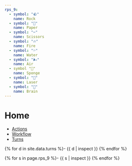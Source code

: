 ```yaml
---
rps_9:
  - symbol: "🪨"
    name: Rock
  - symbol: "🧻"
    name: Paper
  - symbol: "✂️"
    name: Scissors
  - symbol: "🔥"
    name: Fire
  - symbol: "💦"
    name: Water
  - symbol: "🌬️"
    name: Air
  - symbol "🧽"
    name: Sponge
  - symbol: "🔫"
    name: Laser
  - symbol: "🧠"
    name: Brain
---
```

# Home
- [Actions](https://github.com/petrosh/rps-9/actions)
- [Workflow](https://github.com/petrosh/rps-9/blob/main/.github/workflows/rps-9.yml)
- [Turns](https://github.com/petrosh/rps-9/tree/main/_data/turns.csv)

{% for d in site.data.turns %}- {{ d | inspect }}
{% endfor %}

{% for s in page.rps_9 %}- {{ s | inspect }}
{% endfor %}

